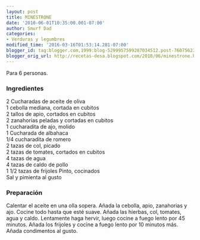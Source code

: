 ```yaml
---
layout: post
title: MINESTRONE
date: '2010-06-01T10:35:00.001-07:00'
author: Smurf Dad
categories:
- Verduras y legumbres
modified_time: '2016-03-16T01:53:14.281-07:00'
blogger_id: tag:blogger.com,1999:blog-5299957599287034512.post-7607562306622668170
blogger_orig_url: http://recetas-desa.blogspot.com/2010/06/minestrone.html
---
```


Para 6 personas.<br /><h3>Ingredientes</h3>2 Cucharadas de aceite de oliva<br />1 cebolla mediana, cortada en cubitos<br />2 tallos de apio, cortados en cubitos<br />2 zanahorias peladas y cortadas en cubitos<br />1 cucharadita de ajo, molido<br />1 Cucharada de albahaca<br />1/4 cucharadita de romero<br />2 tazas de col, picado<br />2 tazas de tomates, cortados en cubitos<br />4 tazas de agua<br />4 tazas de caldo de pollo<br />1 1/2 tazas de frijoles Pinto, cocinados<br />Sal y pimienta al gusto<br /><h3>Preparación</h3>Calentar el aceite en una olla sopera. Añada la cebolla, apio, zanahorias y ajo. Cocine todo hasta que esté suave. Añada las hierbas, col, tomates, agua y caldo. Lentamente haga hervir, luego cocine a fuego lento por 45 minutos. Añada los frijoles y cocine a fuego lento por 10 minutos más. Añada condimentos al gusto.